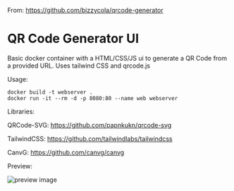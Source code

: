 From: https://github.com/bizzycola/qrcode-generator

# QR Code Generator UI
Basic docker container with a HTML/CSS/JS ui to generate a QR Code from a provided URL.
Uses tailwind CSS and qrcode.js

Usage:
```
docker build -t webserver .
docker run -it --rm -d -p 8080:80 --name web webserver
```

Libraries:

QRCode-SVG: https://github.com/papnkukn/qrcode-svg

TailwindCSS: https://github.com/tailwindlabs/tailwindcss

CanvG: https://github.com/canvg/canvg

Preview:

![preview image](https://i.imgur.com/VMe8ao0.png)
